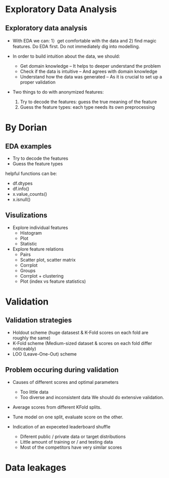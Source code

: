 # Exploratory Data Analysis
## Exploratory data analysis

* With EDA we can: 1）get comfortable with the data and 2) find magic features. Do EDA first. Do not immediately dig into modelling.

* In order to build intuition about the data, we should:

	* Get domain knowledge – It helps to deeper understand the problem
	* Check if the data is intuitive – And agrees with domain knowledge
	* Understand how the data was generated – As it is crucial to set up a proper validation
	
* Two things to do with anonymized features:

	1. Try to decode the features: guess the true meaning of the feature
	2. Guess the feature types: each type needs its own preprocessing
	

# By Dorian
## EDA examples
* Try to decode the features
* Guess the feature types

helpful functions can be:
* df.dtypes
* df.info()
* x.value_counts()
* x.isnull()

## Visulizations
* Explore individual features
    * Histogram
    * Plot
    * Statistic
* Explore feature relations
    * Pairs
	* Scatter plot, scatter matrix
	* Corrplot
    * Groups
	* Corrplot + clustering
	* Plot (index vs feature statistics)
# Validation
## Validation strategies
* Holdout scheme (huge datasest & K-Fold scores on each fold are roughly the same)
* K-Fold scheme (Medium-sized dataset & scores on each fold differ noticeably)
* LOO (Leave-One-Out) scheme

## Problem occuring during validation
* Causes of different scores and optimal parameters
    * Too little data
    * Too diverse and inconsistent data
We should do extensive validation.
* Average scores from different KFold splits.
* Tune model on one split, evaluate score on the other.

* Indication of an expeceted leaderboard shuffle
    * Diferent public / private data or target distributions
    * Little amount of training or / and testing data
    * Most of the competitors have very similar scores
# Data leakages
